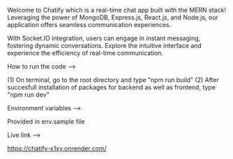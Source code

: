 Welcome to Chatify which is a real-time chat app built with the MERN stack! 
Leveraging the power of MongoDB, Express.js, React.js, and Node.js, our application
offers seamless communication experiences. 

With Socket.IO integration, users can engage in instant messaging, 
fostering dynamic conversations. Explore the intuitive interface and experience the efficiency of real-time communication.

How to run the code -->

(1) On terminal, go to the root directory and type "npm run build"
(2) After succesfull installation of packages for backend as well as frontend, type "npm run dev"

Environment variables --> 

Provided in env.sample file

Live link --> 

https://chatify-x1xy.onrender.com/
